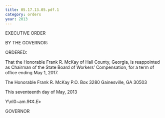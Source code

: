 ```yaml
---
title: 05.17.13.05.pdf.1
category: orders
year: 2013
---
```

 

EXECUTIVE ORDER

BY THE GOVERNOR:

ORDERED:

That the Honorable Frank R. McKay of Hall County, Georgia, is
reappointed as Chairman of the State Board of Workers’
Compensation, for a term of office ending May 1, 2017.

The Honorable Frank R. McKay
P.O. Box 3280
Gainesville, GA 30503

This seventeenth day of May, 2013

Y\\nI0~am.9¢¢._E_»

GOVERNOR

